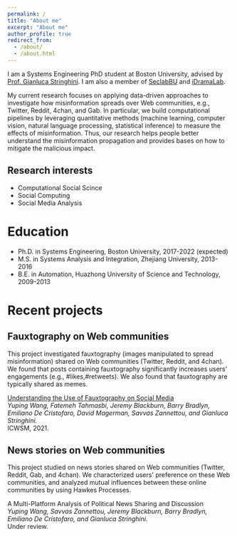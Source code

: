 ```yaml
---
permalink: /
title: "About me"
excerpt: "About me"
author_profile: true
redirect_from: 
  - /about/
  - /about.html
---
```

I am a Systems Engineering PhD student at Boston University, advised by [Prof. Gianluca Stringhini](https://seclab.bu.edu/people/gianluca/index.html). I am also a member of [SeclabBU](https://seclab.bu.edu/) and [iDramaLab](https://idrama.science/). 

My current research focuses on applying data-driven approaches to investigate how misinformation spreads over Web communities, e.g., Twitter, Reddit, 4chan, and Gab. In particular, we build computational pipelines by leveraging quantitative methods (machine learning, computer vision, natural language processing, statistical inference) to measure the effects of misinformation. Thus, our research helps people better understand the misinformation propagation and provides bases on how to mitigate the malicious impact. 


Research interests
------
* Computational Social Scince
* Social Computing
* Social Media Analysis

Education
======
* Ph.D. in Systems Engineering, Boston University, 2017-2022 (expected)
* M.S. in Systems Analysis and Integration, Zhejiang University, 2013-2016
* B.E. in Automation, Huazhong University of Science and Technology, 2009-2013

 

Recent projects
=======

Fauxtography on Web communities
-------
This project investigated fauxtography (images manipulated to spread misinformation) shared on Web communities (Twitter, Reddit, and 4chan). We found that posts containing fauxtography significantly increases users' engagements (e.g., #likes,#retweets). We also found that fauxtography are typically shared as memes. 

[Understanding the Use of Fauxtography on Social Media](https://arxiv.org/abs/2009.11792)  
*Yuping Wang, Fatemeh Tahmasbi, Jeremy Blackburn, Barry Bradlyn, Emiliano De Cristofaro, David Magerman, Savvas Zannettou, and Gianluca Stringhini.*    
ICWSM, 2021.


News stories on Web communities
-------
This project studied on news stories shared on Web communities (Twitter, Reddit, Gab, and 4chan). We characterized users' preference on these Web communities, and analyzed mutual influences between these online communities by using Hawkes Processes.

A Multi-Platform Analysis of Political News Sharing and Discussion   
*Yuping Wang, Savvas Zannettou, Jeremy Blackburn, Barry Bradlyn, Emiliano De Cristofaro, and Gianluca Stringhini.*    
Under review.

